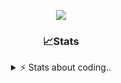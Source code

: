 <div align="center">
  
<p align="center">
  <img src="https://lanyard.cnrad.dev/api/1018290650602553364" />
</p>

### 📈Stats
<details>
    <summary> ⚡ Stats about coding.. </> </summary>
    <br/>

<!--START_SECTION:waka-->
![Code Time](http://img.shields.io/badge/Code%20Time-105%20hrs%2052%20mins-blue)

![Profile Views](http://img.shields.io/badge/Profile%20Views-7-blue)

**🐱 My GitHub Data** 

> 📦 1.1 MB Used in GitHub's Storage 
 > 
> 🏆 122 Contributions in the Year 2024
 > 
> 💼 Opted to Hire
 > 
> 📜 5 Public Repositories 
 > 
> 🔑 19 Private Repositories 
 > 
**I'm an Early 🐤** 

```text
🌞 Morning                26 commits          ██░░░░░░░░░░░░░░░░░░░░░░░   06.79 % 
🌆 Daytime                182 commits         ████████████░░░░░░░░░░░░░   47.52 % 
🌃 Evening                134 commits         █████████░░░░░░░░░░░░░░░░   34.99 % 
🌙 Night                  41 commits          ███░░░░░░░░░░░░░░░░░░░░░░   10.70 % 
```
📅 **I'm Most Productive on Sunday** 

```text
Monday                   22 commits          █░░░░░░░░░░░░░░░░░░░░░░░░   05.74 % 
Tuesday                  49 commits          ███░░░░░░░░░░░░░░░░░░░░░░   12.79 % 
Wednesday                48 commits          ███░░░░░░░░░░░░░░░░░░░░░░   12.53 % 
Thursday                 58 commits          ████░░░░░░░░░░░░░░░░░░░░░   15.14 % 
Friday                   53 commits          ███░░░░░░░░░░░░░░░░░░░░░░   13.84 % 
Saturday                 66 commits          ████░░░░░░░░░░░░░░░░░░░░░   17.23 % 
Sunday                   87 commits          ██████░░░░░░░░░░░░░░░░░░░   22.72 % 
```


📊 **This Week I Spent My Time On** 

```text
🕑︎ Time Zone: Europe/Berlin

💬 Programming Languages: 
No Activity Tracked This Week

🔥 Editors: 
No Activity Tracked This Week

🐱‍💻 Projects: 
No Activity Tracked This Week

💻 Operating System: 
No Activity Tracked This Week
```

**I Mostly Code in JavaScript** 

```text
JavaScript               7 repos             ████████░░░░░░░░░░░░░░░░░   33.33 % 
Lua                      6 repos             ███████░░░░░░░░░░░░░░░░░░   28.57 % 
Python                   3 repos             ████░░░░░░░░░░░░░░░░░░░░░   14.29 % 
C++                      1 repo              █░░░░░░░░░░░░░░░░░░░░░░░░   04.76 % 
TypeScript               1 repo              █░░░░░░░░░░░░░░░░░░░░░░░░   04.76 % 
```




 Last Updated on 23/12/2024 15:19:26 UTC
<!--END_SECTION:waka-->
</details>
